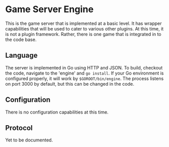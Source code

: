 Game Server Engine
==============

This is the game server that is implemented at a basic level. It has wrapper
capabilities that will be used to cater to various other plugins. At this time,
it is not a plugin framework. Rather, there is one game that is integrated
in to the code base. 

Language
--------------

The server is implemented in Go using HTTP and JSON. To build, checkout the
code, navigate to the 'engine' and `go install`. If your Go environment is
configured properly, it will work by `$GOROOT/bin/engine`. The process listens
on port 3000 by default, but this can be changed in the code.

Configuration
--------------

There is no configuration capabilities at this time. 

Protocol
--------------

Yet to be documented.
